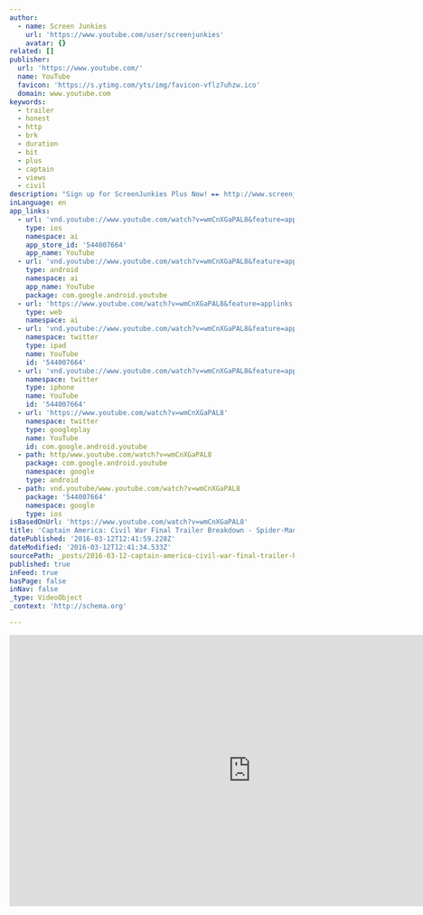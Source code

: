 ```yaml
---
author:
  - name: Screen Junkies
    url: 'https://www.youtube.com/user/screenjunkies'
    avatar: {}
related: []
publisher:
  url: 'https://www.youtube.com/'
  name: YouTube
  favicon: 'https://s.ytimg.com/yts/img/favicon-vflz7uhzw.ico'
  domain: www.youtube.com
keywords:
  - trailer
  - honest
  - http
  - brk
  - duration
  - bit
  - plus
  - captain
  - views
  - civil
description: "Sign up for ScreenJunkies Plus Now! ►► http://www.screenjunkies.com/plus We break down the FINAL Captain America: Civil War Trailer, Spoilers included! With Knocking Dead's Hector Navarro, Coy Jandreau from Marvel Movie News, and Matt Key from Fatman on Batman. Check out our Idiot's Guide to House Of Cards for your Season 4 binge guide!"
inLanguage: en
app_links:
  - url: 'vnd.youtube://www.youtube.com/watch?v=wmCnXGaPAL8&feature=applinks'
    type: ios
    namespace: ai
    app_store_id: '544007664'
    app_name: YouTube
  - url: 'vnd.youtube://www.youtube.com/watch?v=wmCnXGaPAL8&feature=applinks'
    type: android
    namespace: ai
    app_name: YouTube
    package: com.google.android.youtube
  - url: 'https://www.youtube.com/watch?v=wmCnXGaPAL8&feature=applinks'
    type: web
    namespace: ai
  - url: 'vnd.youtube://www.youtube.com/watch?v=wmCnXGaPAL8&feature=applinks'
    namespace: twitter
    type: ipad
    name: YouTube
    id: '544007664'
  - url: 'vnd.youtube://www.youtube.com/watch?v=wmCnXGaPAL8&feature=applinks'
    namespace: twitter
    type: iphone
    name: YouTube
    id: '544007664'
  - url: 'https://www.youtube.com/watch?v=wmCnXGaPAL8'
    namespace: twitter
    type: googleplay
    name: YouTube
    id: com.google.android.youtube
  - path: http/www.youtube.com/watch?v=wmCnXGaPAL8
    package: com.google.android.youtube
    namespace: google
    type: android
  - path: vnd.youtube/www.youtube.com/watch?v=wmCnXGaPAL8
    package: '544007664'
    namespace: google
    type: ios
isBasedOnUrl: 'https://www.youtube.com/watch?v=wmCnXGaPAL8'
title: 'Captain America: Civil War Final Trailer Breakdown - Spider-Man Revealed!'
datePublished: '2016-03-12T12:41:59.228Z'
dateModified: '2016-03-12T12:41:34.533Z'
sourcePath: _posts/2016-03-12-captain-america-civil-war-final-trailer-breakdown-spider-.md
published: true
inFeed: true
hasPage: false
inNav: false
_type: VideoObject
_context: 'http://schema.org'

---
```

<iframe src="https://cdn.embedly.com/widgets/media.html?src=https%3A%2F%2Fwww.youtube.com%2Fembed%2FwmCnXGaPAL8%3Ffeature%3Doembed&amp;url=https%3A%2F%2Fwww.youtube.com%2Fwatch%3Fv%3DwmCnXGaPAL8&amp;image=https%3A%2F%2Fi.ytimg.com%2Fvi%2FwmCnXGaPAL8%2Fhqdefault.jpg&amp;key=b7d04c9b404c499eba89ee7072e1c4f7&amp;type=text%2Fhtml&amp;schema=youtube" width="854" height="480" scrolling="no" frameborder="0" allowfullscreen="allowfullscreen" style=""></iframe>